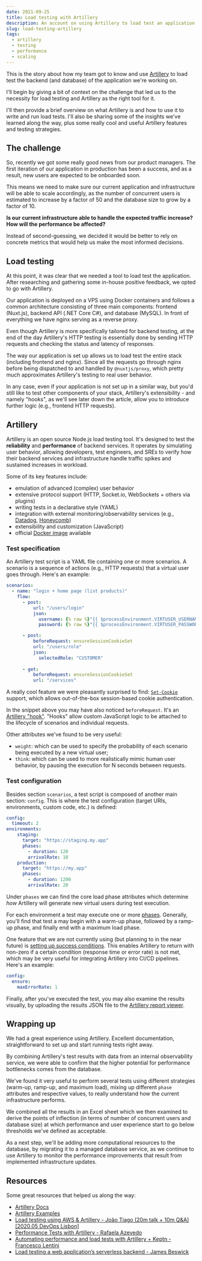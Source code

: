 ```yaml
---
date: 2021-09-25
title: Load testing with Artillery
description: An account on using Artillery to load test an application's backend (and database)
slug: load-testing-artillery
tags:
  - artillery
  - testing
  - performance
  - scaling
---
```


This is the story about how my team got to know and use
[Artillery](https://artillery.io) to load test the backend (and database) of the
application we're working on.

I'll begin by giving a bit of context on the challenge that led us to the
necessity for load testing and Artillery as the right tool for it.

I'll then provide a brief overview on what Artillery is and how to use it to
write and run load tests. I'll also be sharing some of the insights we've
learned along the way, plus some really cool and useful Artillery features and
testing strategies.

## The challenge

So, recently we got some really good news from our product managers. The first
iteration of our application in production has been a success, and as a result,
new users are expected to be onboarded soon.

This means we need to make sure our current application and infrastructure will
be able to scale accordingly, as the number of concurrent users is estimated to
increase by a factor of 50 and the database size to grow by a factor of 10.

**Is our current infrastructure able to handle the expected traffic increase?
How will the performance be affected?**

Instead of second-guessing, we decided it would be better to rely on concrete
metrics that would help us make the most informed decisions.

## Load testing

At this point, it was clear that we needed a tool to load test the application.
After researching and gathering some in-house positive feedback, we opted to go
with Artillery.

Our application is deployed on a VPS using Docker containers and follows a
common architecture consisting of three main components: frontend (Nuxt.js),
backend API (.NET Core C#), and database (MySQL). In front of everything we have
nginx serving as a reverse proxy.

Even though Artillery is more specifically tailored for backend testing, at the
end of the day Artillery's HTTP testing is essentially done by sending HTTP
requests and checking the status and latency of responses.

The way our application is set up allows us to load test the entire stack
(including frontend and nginx). Since all the requests go through nginx before
being dispatched to and handled by `@nuxtjs/proxy`, which pretty much
approximates Artillery's testing to real user behavior.

In any case, even if your application is not set up in a similar way, but you'd
still like to test other components of your stack, Artillery's extensibility -
and namely "hooks", as we'll see later down the article, allow you to introduce
further logic (e.g., frontend HTTP requests).

## Artillery

Artillery is an open source Node.js load testing tool. It's designed to test the
**reliability** and **performance** of backend services. It operates by
simulating user behavior, allowing developers, test engineers, and SREs to
verify how their backend services and infrastructure handle traffic spikes and
sustained increases in workload.

Some of its key features include:

- emulation of advanced (complex) user behavior
- extensive protocol support (HTTP, Socket.io, WebSockets + others via plugins)
- writing tests in a declarative style (YAML)
- integration with external monitoring/observability services (e.g.,
  [Datadog](https://www.datadoghq.com/), [Honeycomb](https://www.honeycomb.io/))
- extensibility and customization (JavaScript)
- official [Docker image](https://hub.docker.com/r/artilleryio/artillery) available

### Test specification

An Artillery test script is a YAML file containing one or more scenarios. A
scenario is a sequence of actions (e.g., HTTP requests) that a virtual user goes
through. Here's an example:

```yml
scenarios:
  - name: "login + home page (list products)"
    flow:
      - post:
          url: "/users/login"
          json:
            username: {% raw %}"{{ $processEnvironment.VIRTUSER_USERNAME }}"{% endraw %}
            password: {% raw %}"{{ $processEnvironment.VIRTUSER_PASSWORD }}"{% endraw %}

      - post:
          beforeRequest: ensureSessionCookieSet
          url: "/users/role"
          json:
            selectedRole: "CUSTOMER"
            
      - get:
          beforeRequest: ensureSessionCookieSet
          url: "/services"
```

A really cool feature we were pleasantly surprised to find:
[`Set-Cookie`](https://developer.mozilla.org/en-US/docs/Web/HTTP/Headers/Set-Cookie)
support, which allows out-of-the-box session-based cookie authentication.

In the snippet above you may have also noticed `beforeRequest`. It's an
[Artillery "hook"](https://artillery.io/docs/guides/guides/http-reference.html).
"Hooks" allow custom JavaScript logic to be attached to the lifecycle of
scenarios and individual requests.

Other attributes we've found to be very useful:

- `weight`: which can be used to specify the probability of each scenario being
  executed by a new virtual user;
- `think`: which can be used to more realistically mimic human user behavior, by
  pausing the execution for N seconds between requests.

### Test configuration

Besides section `scenarios`, a test script is composed of another main section:
`config`. This is where the test configuration (target URIs, environments,
custom code, etc.) is defined:

```yaml
config:
  timeout: 2
environments:
    staging:
      target: "https://staging.my.app"
      phases:
        - duration: 120
        arrivalRate: 10
    production:
      target: "https://my.app"
      phases:
        - duration: 1200
        arrivalRate: 20
```

Under `phases` we can find the core load phase attributes which determine *how*
Artillery will generate new virtual users during test execution.

For each environment a test may execute one or more
[phases](https://artillery.io/docs/guides/guides/test-script-reference.html#Load-Phases).
Generally, you'll find that test a may begin with a warm-up phase, followed by a
ramp-up phase, and finally end with a maximum load phase.

One feature that we are not currently using (but planning to in the near future)
is [setting up success
conditions](https://artillery.io/docs/guides/guides/test-script-reference.html#Setting-success-conditions-with-ensure).
This enables Artillery to return with non-zero if a certain condition (response
time or error rate) is not met, which may be very useful for integrating
Artillery into CI/CD pipelines. Here's an example:

```yaml
config:
  ensure:
    maxErrorRate: 1
```

Finally, after you've executed the test, you may also examine the results
visually, by uploading the results JSON file to the [Artillery report
viewer](https://reportviewer.artillery.io/).

## Wrapping up

We had a great experience using Artillery. Excellent documentation,
straightforward to set up and start running tests right away.

By combining Artillery's test results with data from an internal observability
service, we were able to confirm that the higher potential for performance
bottlenecks comes from the database.

We've found it very useful to perform several tests using different strategies
(warm-up, ramp-up, and maximum load), mixing up different `phase` attributes and
respective values, to really understand how the current infrastructure performs.

We combined all the results in an Excel sheet which we then examined to derive
the points of inflection (in terms of number of concurrent users and database
size) at which performance and user experience start to go below thresholds
we've defined as acceptable.

As a next step, we'll be adding more computational resources to the database, by
migrating it to a managed database service, as we continue to use Artillery to
monitor the performance improvements that result from implemented infrastructure
updates.

## Resources

Some great resources that helped us along the way:

- [Artillery Docs](https://artillery.io/docs/guides/overview/welcome.html)
- [Artillery Examples](https://github.com/artilleryio/artillery-examples)
- [Load testing using AWS & Artillery - João Tiago (20m talk + 10m Q&A) [2020.05 DevOps Lisbon]](https://www.youtube.com/watch?v=jZSgg9pmw2g)
- [Performance Tests with Artillery - Rafaela Azevedo](https://azevedorafaela.com/2019/06/27/performance-tests-with-artillery/)
- [Automating performance and load tests with Artillery + Keptn - Francesco Lentini](https://www.youtube.com/watch?v=j1Spkw0faq0)
- [Load testing a web application’s serverless backend - James Beswick](https://aws.amazon.com/blogs/compute/load-testing-a-web-applications-serverless-backend/)